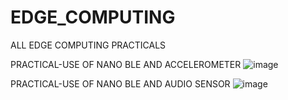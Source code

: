 # EDGE_COMPUTING
ALL EDGE COMPUTING PRACTICALS

PRACTICAL-USE OF NANO BLE AND ACCELEROMETER
![image](https://github.com/user-attachments/assets/4416542f-0d97-448f-9b79-ee1bc52099b0)

PRACTICAL-USE OF NANO BLE AND AUDIO SENSOR
![image](https://github.com/user-attachments/assets/bd1d0517-300c-4f41-a7b7-111321888c4a)

